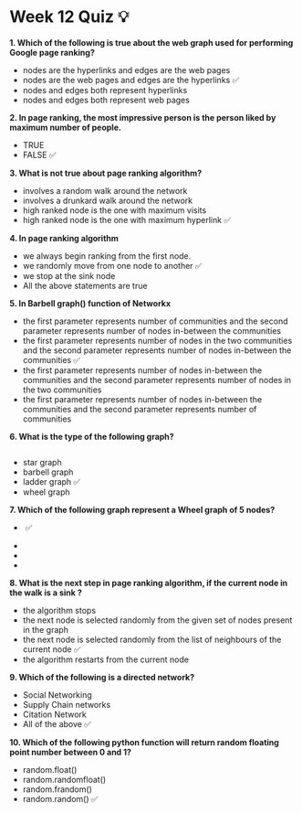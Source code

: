 # Week 12 Quiz 💡

**1. Which of the following is true about the web graph used for performing Google page ranking?**
- nodes are the hyperlinks and edges are the web pages
- nodes are the web pages and edges are the hyperlinks  ✅
- nodes and edges both represent hyperlinks
- nodes and edges both represent web pages

**2. In page ranking, the most impressive person is the person liked by maximum number of people.**
- TRUE
- FALSE  ✅

**3. What is not true about page ranking algorithm?**
- involves a random walk around the network
- involves a drunkard walk around the network
- high ranked node is the one with maximum visits
- high ranked node is the one with maximum hyperlink  ✅

**4. In page ranking algorithm**
- we always begin ranking from the first node.  
- we randomly move from one node to another  ✅
- we stop at the sink node
- All the above statements are true

**5. In Barbell graph() function of Networkx**
- the first parameter represents number of communities and the second parameter represents number of nodes in-between the communities
- the first parameter represents number of nodes in the two communities and the second parameter represents number of nodes in-between the communities  ✅
- the first parameter represents number of nodes in-between the communities and the second parameter represents number of nodes in the two communities
- the first parameter represents number of nodes in-between the communities and the second parameter represents number of communities

**6. What is the type of the following graph?**

<img src="https://storage.googleapis.com/swayam-node1-production.appspot.com/assets/img/noc21_cs32/cs32W12Q6.png" alt="">

- star graph
- barbell graph
- ladder graph  ✅
- wheel graph

**7. Which of the following graph represent a Wheel graph of 5 nodes?**

- <img src="https://storage.googleapis.com/swayam-node1-production.appspot.com/assets/img/noc21_cs32/cs32W12Q7.a.png" alt="">  ✅

- <img src="https://storage.googleapis.com/swayam-node1-production.appspot.com/assets/img/noc21_cs32/cs32W12Q7.b.png" alt="">

- <img src="https://storage.googleapis.com/swayam-node1-production.appspot.com/assets/img/noc21_cs32/cs32W12Q7.c.png" alt="">

- <img src="https://storage.googleapis.com/swayam-node1-production.appspot.com/assets/img/noc21_cs32/cs32W12Q7.d.png" alt="">

**8. What is the next step in page ranking algorithm, if the current node in the walk is a sink ?**
- the algorithm stops
- the next node is selected randomly from the given set of nodes present in the graph  
- the next node is selected randomly from the list of neighbours of the current node  ✅
- the algorithm restarts from the current node

**9. Which of the following is a directed network?**
- Social Networking
- Supply Chain networks
- Citation Network
- All of the above  ✅

**10. Which of the following python function will return random floating point number between 0 and 1?**
- random.float()
- random.randomfloat()
- random.frandom()
- random.random()  ✅
